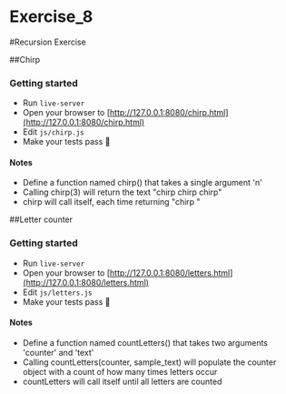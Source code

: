 Exercise_8
==========

#Recursion Exercise

##Chirp

### Getting started
* Run `live-server`
* Open your browser to [http://127.0.0.1:8080/chirp.html](http://127.0.0.1:8080/chirp.html)
* Edit `js/chirp.js`
* Make your tests pass :tada:

#### Notes
- Define a function named chirp() that takes a single argument 'n'
- Calling chirp(3) will return the text "chirp chirp chirp"
- chirp will call itself, each time returning "chirp "


##Letter counter

### Getting started
* Run `live-server`
* Open your browser to [http://127.0.0.1:8080/letters.html](http://127.0.0.1:8080/letters.html)
* Edit `js/letters.js`
* Make your tests pass :tada:

#### Notes
- Define a function named countLetters() that takes two arguments 'counter' and 'text'
- Calling countLetters(counter, sample_text) will populate the counter object with a count of how many times letters occur
- countLetters will call itself until all letters are counted
